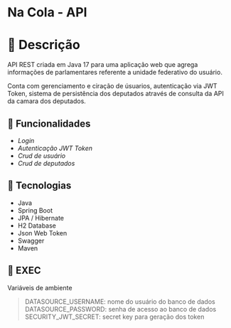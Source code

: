 # Na Cola - API

# :scroll: Descrição

API REST criada em Java 17 para uma aplicação web que agrega informações de parlamentares referente a unidade federativo do usuário.

Conta com gerenciamento e ciração de úsuarios, autenticação via JWT Token, sistema de persistência dos deputados através de consulta da API da camara dos deputados. 

## :wrench: Funcionalidades

- *Login*
- *Autenticação JWT Token*
- *Crud de usuário*
- *Crud de deputados*

## :toolbox: Tecnologias

- Java
- Spring Boot
- JPA / Hibernate
- H2 Database 
- Json Web Token
- Swagger
- Maven

## :construction: EXEC

Variáveis de ambiente
> DATASOURCE_USERNAME: nome do usuário do banco de dados <br />
> DATASOURCE_PASSWORD: senha de acesso ao banco de dados <br />
> SECURITY_JWT_SECRET: secret key para geração dos token <br />


